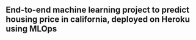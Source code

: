## End-to-end machine learning project to predict housing price in california, deployed on Heroku using MLOps
